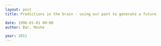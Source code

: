 ```yaml
---
layout: post
title: Predictions in the brain - using our past to generate a future

date: 1996-01-01 00:00
author: Bar, Moshe

year: 2011
---
```



